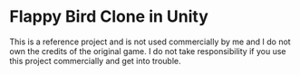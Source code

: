 # Flappy Bird Clone in Unity
This is a reference project and is not used commercially by me and I do not own the credits of the original game. I do not take responsibility if you use this project commercially and get into trouble.
